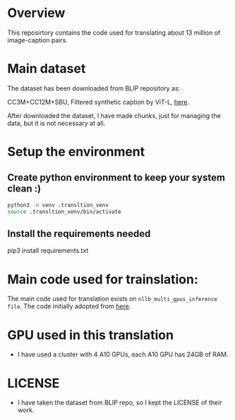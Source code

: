 # Overview

This reposirtory contains the code used for translating about 13 million of image-caption pairs.


# Main dataset

The dataset has been downloaded from BLIP repository as:

CC3M+CC12M+SBU, Filtered synthetic caption by ViT-L, [here](https://github.com/salesforce/BLIP?tab=readme-ov-file#pre-training-datasets-download).

After downloaded the dataset, I have made chunks, just for managing the data, but it is not necessary at all.

# Setup the environment

## Create python environment to keep your system clean :)

```bash
python3 -m venv .transltion_venv
source .transltion_venv/bin/activate

```

## Install the requirements needed

pip3 install requirements.txt


# Main code used for trainslation:

The main code used for translation exists on `nllb_multi_gpus_inference file`. The code initially adopted from [here](https://github.com/FreddeFrallan/Multilingual-CLIP/tree/main/translation).

# GPU used in this translation 

- I have used a cluster with 4 A10 GPUs, each A10 GPU has 24GB of RAM.


# LICENSE

- I have taken the dataset from BLIP repo, so I kept the LICENSE of their work.
